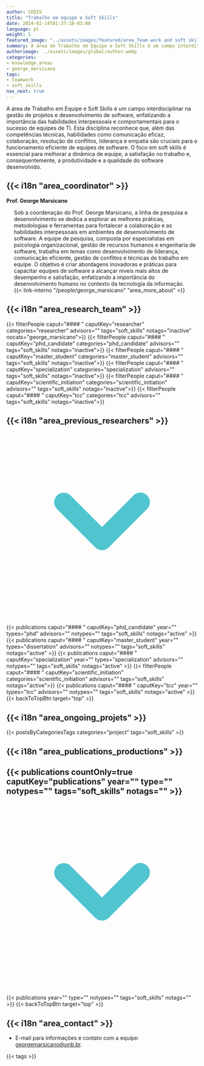 ```yaml
---
author: CEDIS
title: "Trabalho em equipe e Soft Skills"
date: 2024-02-14T01:37:18-03:00
language: pt
weight: 5
featured_image: "../assets/images/featured/area_Team work and soft skills.png"
summary: A área de Trabalho em Equipe e Soft Skills é um campo interdisciplinar na gestão de projetos e desenvolvimento de software, enfatizando a importância das habilidades interpessoais e comportamentais para o sucesso de equipes de TI.
authorimage: ../assets/images/global/author.webp
categories:
- knowledge_areas
- george_marsicano
tags: 
- teamwork
- soft_skills
nav_next: true
---
```

<div id="top"></div>

A área de Trabalho em Equipe e Soft Skills é um campo interdisciplinar na gestão de projetos e desenvolvimento de software, enfatizando a importância das habilidades interpessoais e comportamentais para o sucesso de equipes de TI. Esta disciplina reconhece que, além das competências técnicas, habilidades como comunicação eficaz, colaboração, resolução de conflitos, liderança e empatia são cruciais para o funcionamento eficiente de equipes de software. O foco em soft skills é essencial para melhorar a dinâmica de equipe, a satisfação no trabalho e, consequentemente, a produtividade e a qualidade do software desenvolvido.

## {{< i18n "area_coordinator" >}}
**Prof. George Marsicano**
<div style="margin-left: 20px;">
Sob a coordenação do Prof. George Marsicano, a linha de pesquisa e desenvolvimento se dedica a explorar as melhores práticas, metodologias e ferramentas para fortalecer a colaboração e as habilidades interpessoais em ambientes de desenvolvimento de software. A equipe de pesquisa, composta por especialistas em psicologia organizacional, gestão de recursos humanos e engenharia de software, trabalha em temas como desenvolvimento de liderança, comunicação eficiente, gestão de conflitos e técnicas de trabalho em equipe. O objetivo é criar abordagens inovadoras e práticas para capacitar equipes de software a alcançar níveis mais altos de desempenho e satisfação, enfatizando a importância do desenvolvimento humano no contexto da tecnologia da informação.
<br>
{{< link-interno "/people/george_marsicano" "area_more_about" >}}
</div>

## {{< i18n "area_research_team" >}}

{{< filterPeople caput="#### " caputKey="researcher" categories="researcher" advisors="" tags="soft_skills" notags="inactive" nocats="george_marsicano">}}
{{< filterPeople caput="#### " caputKey="phd_candidate" categories="phd_candidate" advisors="" tags="soft_skills" notags="inactive">}}
{{< filterPeople caput="#### " caputKey="master_student" categories="master_student" advisors="" tags="soft_skills" notags="inactive">}}
{{< filterPeople caput="#### " caputKey="specialization" categories="specialization" advisors="" tags="soft_skills" notags="inactive">}}
{{< filterPeople caput="#### " caputKey="scientific_initiation" categories="scientific_initiation" advisors="" tags="soft_skills" notags="inactive">}}
{{< filterPeople caput="#### " caputKey="tcc" categories="tcc" advisors="" tags="soft_skills" notags="inactive">}}

<div id="previous-collaborators" x-data="{ showPrevious: false }">
    <h2 id="former-collaborators-title" @click="showPrevious = !showPrevious" class="text-xl font-bold mb-2 cursor-pointer flex items-center text-primary-900">
      {{< i18n "area_previous_researchers" >}}
      <svg :class="{'rotate-0': !showPrevious, 'rotate-180': showPrevious}" class="ml-2 h-5 w-5 transform transition-transform duration-200" xmlns="http://www.w3.org/2000/svg" viewBox="0 0 20 20" fill="#51C5CF"><path fill-rule="evenodd" d="M5.293 7.293a1 1 0 011.414 0L10 10.586l3.293-3.293a1 1 0 111.414 1.414l-4 4a1 1 0 01-1.414 0l-4-4a1 1 0 010-1.414z" clip-rule="evenodd" /></svg>
    </h2>
    <div x-show="showPrevious" x-cloak>
    {{< publications caput="#### " caputKey="phd_candidate"  year="" types="phd" advisors="" notypes="" tags="soft_skills" notags="active" >}}
    {{< publications caput="#### " caputKey="master_student" year="" types="dissertation" advisors="" notypes="" tags="soft_skills" notags="active" >}}
    {{< publications caput="#### " caputKey="specialization" year="" types="specialization" advisors="" notypes="" tags="soft_skills" notags="active" >}}
    {{< filterPeople caput="#### " caputKey="scientific_initiation" categories="scientific_initiation" advisors="" tags="soft_skills" notags="active">}}
    {{< publications caput="#### " caputKey="tcc" year="" types="tcc" advisors="" notypes="" tags="soft_skills" notags="active" >}}
    {{< backToTopBtn target="top" >}}
    </div>
  </div>

## {{< i18n "area_ongoing_projets" >}}

{{< postsByCategoriesTags categories="project" tags="soft_skills" >}}


## {{< i18n "area_publications_productions" >}}

<div id="npublications-section" x-data="{ showPublications: false }">
    <h2 id="npublications-title" @click="showPublications = !showPublications" class="text-xl font-bold mb-2 cursor-pointer flex items-center text-primary-900">
      {{< publications countOnly=true caputKey="publications" year="" type="" notypes="" tags="soft_skills" notags="" >}}
      <svg :class="{'rotate-0': !showPublications, 'rotate-180': showPublications}" class="ml-2 h-5 w-5 transform transition-transform duration-200" xmlns="http://www.w3.org/2000/svg" viewBox="0 0 20 20" fill="#51C5CF"><path fill-rule="evenodd" d="M5.293 7.293a1 1 0 011.414 0L10 10.586l3.293-3.293a1 1 0 111.414 1.414l-4 4a1 1 0 01-1.414 0l-4-4a1 1 0 010-1.414z" clip-rule="evenodd" /></svg>
    </h2>
    <div x-show="showPublications" x-cloak>
      {{< publications year="" type="" notypes="" tags="soft_skills" notags="" >}} 
      {{< backToTopBtn target="top" >}}
    </div>
</div>

## {{< i18n "area_contact" >}}
- E-mail para informações e contato com a equipe: [georgemarsicano@unb.br](mailto:georgemarsicano@unb.br).

{{< tags >}}